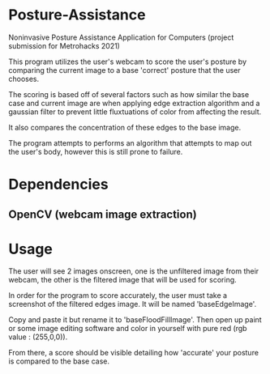 # Posture-Assistance
Noninvasive Posture Assistance Application for Computers (project submission for Metrohacks 2021)

This program utilizes the user's webcam to score the user's posture by comparing the current image to a base 'correct' posture that the user chooses.


The scoring is based off of several factors such as how similar the base case and current image are when applying edge extraction algorithm and a gaussian filter to prevent little fluxtuations of color from affecting the result. 

It also compares the concentration of these edges to the base image. 

The program attempts to performs an algorithm that attempts to map out the user's body, however this is still prone to failure.


# Dependencies
## OpenCV (webcam image extraction)


# Usage
The user will see 2 images onscreen, one is the unfiltered image from their webcam, the other is the filtered image that will be used for scoring. 


In order for the program to score accurately, the user must take a screenshot of the filtered edges image. It will be named 'baseEdgeImage'. 


Copy and paste it but rename it to 'baseFloodFillImage'. Then open up paint or some image editing software and color in yourself with pure red (rgb value : (255,0,0)). 


From there, a score should be visible detailing how 'accurate' your posture is compared to the base case.
